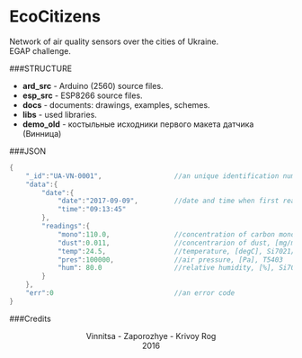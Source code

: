 # EcoCitizens
Network of air quality sensors over the cities of Ukraine.<br>
EGAP challenge.<br>

###STRUCTURE
 - <b>ard_src</b> - Arduino (2560) source files.<br>
 - <b>esp_src</b> - ESP8266 source files.<br>
 - <b>docs</b> - documents: drawings, examples, schemes.<br>
 - <b>libs</b> - used libraries.<br>
 - <b>demo_old</b> - костыльные исходники первого макета датчика (Винница)<br>

###JSON
```c
{
    "_id":"UA-VN-0001",                  //an unique identification number
    "data":{
        "date":{
            "date":"2017-09-09",         //date and time when first reading was performed
            "time":"09:13:45"
        },
        "readings":{
            "mono":110.0,                //concentration of carbon monoxide, [ppm], MQ-7B
            "dust":0.011,                //concentrarion of dust, [mg/m3], GP2Y10
            "temp":24.5,                 //temperature, [degC], Si7021/T5403
            "pres":100000,               //air pressure, [Pa], T5403
            "hum": 80.0                  //relative humidity, [%], Si7021
        }
    },
    "err":0                              //an error code 
}
```

###Credits
<center>Vinnitsa - Zaporozhye - Krivoy Rog<br>
2016</center>
